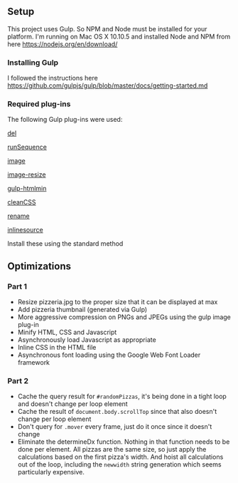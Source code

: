 ## Setup

This project uses Gulp.  So NPM and Node must be installed for your platform.  I'm running on Mac OS X 10.10.5 and installed Node and NPM from here https://nodejs.org/en/download/

### Installing Gulp

I followed the instructions here https://github.com/gulpjs/gulp/blob/master/docs/getting-started.md

### Required plug-ins

The following Gulp plug-ins were used:

[del](https://www.npmjs.com/package/del)

[runSequence](https://www.npmjs.com/package/run-sequence)

[image](https://www.npmjs.com/package/gulp-image)

[image-resize](https://www.npmjs.com/package/gulp-image-resize)

[gulp-htmlmin](https://www.npmjs.com/package/gulp-htmlmin)

[cleanCSS](https://www.npmjs.com/package/gulp-clean-css)

[rename](https://www.npmjs.com/package/gulp-rename)

[inlinesource](https://www.npmjs.com/package/gulp-inline-source)

Install these using the standard method

## Optimizations

### Part 1
- Resize pizzeria.jpg to the proper size that it can be displayed at max
- Add pizzeria thumbnail (generated via Gulp)
- More aggressive compression on PNGs and JPEGs using the gulp image plug-in
- Minify HTML, CSS and Javascript
- Asynchronously load Javascript as appropriate
- Inline CSS in the HTML file
- Asynchronous font loading using the Google Web Font Loader framework

### Part 2
- Cache the query result for ```#randomPizzas```, it's being done in a tight loop and doesn't change per loop element
- Cache the result of ```document.body.scrollTop``` since that also doesn't change per loop element
- Don't query for ```.mover``` every frame, just do it once since it doesn't change
- Eliminate the determineDx function.  Nothing in that function needs to be done per element.  All pizzas are the same size, so just apply the calculations based on the first pizza's width.  And hoist all calculations out of the loop, including the ```newwidth``` string generation which seems particularly expensive.
